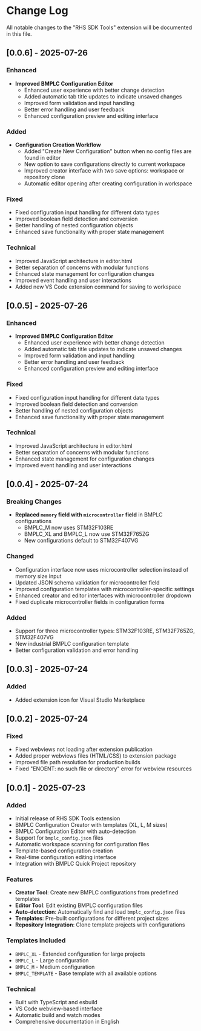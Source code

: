 # Change Log

All notable changes to the "RHS SDK Tools" extension will be documented in this file.

## [0.0.6] - 2025-07-26

### Enhanced
- **Improved BMPLC Configuration Editor**
  - Enhanced user experience with better change detection
  - Added automatic tab title updates to indicate unsaved changes
  - Improved form validation and input handling
  - Better error handling and user feedback
  - Enhanced configuration preview and editing interface

### Added
- **Configuration Creation Workflow**
  - Added "Create New Configuration" button when no config files are found in editor
  - New option to save configurations directly to current workspace
  - Improved creator interface with two save options: workspace or repository clone
  - Automatic editor opening after creating configuration in workspace

### Fixed
- Fixed configuration input handling for different data types
- Improved boolean field detection and conversion
- Better handling of nested configuration objects
- Enhanced save functionality with proper state management

### Technical
- Improved JavaScript architecture in editor.html
- Better separation of concerns with modular functions
- Enhanced state management for configuration changes
- Improved event handling and user interactions
- Added new VS Code extension command for saving to workspace

## [0.0.5] - 2025-07-26

### Enhanced
- **Improved BMPLC Configuration Editor**
  - Enhanced user experience with better change detection
  - Added automatic tab title updates to indicate unsaved changes
  - Improved form validation and input handling
  - Better error handling and user feedback
  - Enhanced configuration preview and editing interface

### Fixed
- Fixed configuration input handling for different data types
- Improved boolean field detection and conversion
- Better handling of nested configuration objects
- Enhanced save functionality with proper state management

### Technical
- Improved JavaScript architecture in editor.html
- Better separation of concerns with modular functions
- Enhanced state management for configuration changes
- Improved event handling and user interactions

## [0.0.4] - 2025-07-24

### Breaking Changes
- **Replaced `memory` field with `microcontroller` field** in BMPLC configurations
  - BMPLC_M now uses STM32F103RE
  - BMPLC_XL and BMPLC_L now use STM32F765ZG
  - New configurations default to STM32F407VG

### Changed
- Configuration interface now uses microcontroller selection instead of memory size input  
- Updated JSON schema validation for microcontroller field
- Improved configuration templates with microcontroller-specific settings
- Enhanced creator and editor interfaces with microcontroller dropdown
- Fixed duplicate microcontroller fields in configuration forms

### Added
- Support for three microcontroller types: STM32F103RE, STM32F765ZG, STM32F407VG
- New industrial BMPLC configuration template
- Better configuration validation and error handling

## [0.0.3] - 2025-07-24

### Added
- Added extension icon for Visual Studio Marketplace

## [0.0.2] - 2025-07-24

### Fixed
- Fixed webviews not loading after extension publication
- Added proper webviews files (HTML/CSS) to extension package
- Improved file path resolution for production builds
- Fixed "ENOENT: no such file or directory" error for webview resources

## [0.0.1] - 2025-07-23

### Added
- Initial release of RHS SDK Tools extension
- BMPLC Configuration Creator with templates (XL, L, M sizes)
- BMPLC Configuration Editor with auto-detection
- Support for `bmplc_config.json` files
- Automatic workspace scanning for configuration files
- Template-based configuration creation
- Real-time configuration editing interface
- Integration with BMPLC Quick Project repository

### Features
- **Creator Tool**: Create new BMPLC configurations from predefined templates
- **Editor Tool**: Edit existing BMPLC configuration files
- **Auto-detection**: Automatically find and load `bmplc_config.json` files
- **Templates**: Pre-built configurations for different project sizes
- **Repository Integration**: Clone template projects with configurations

### Templates Included
- `BMPLC_XL` - Extended configuration for large projects
- `BMPLC_L` - Large configuration 
- `BMPLC_M` - Medium configuration
- `BMPLC_TEMPLATE` - Base template with all available options

### Technical
- Built with TypeScript and esbuild
- VS Code webview-based interface
- Automatic build and watch modes
- Comprehensive documentation in English